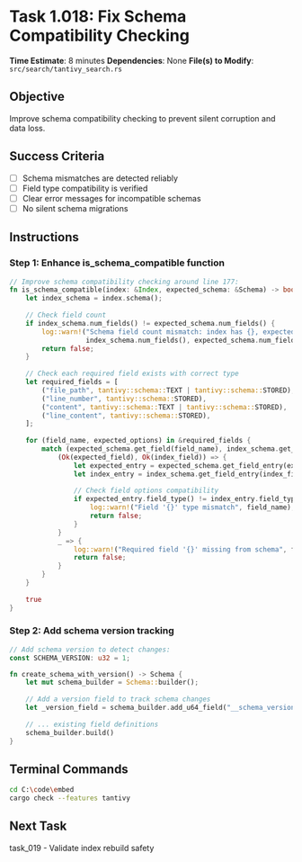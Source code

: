 # Task 1.018: Fix Schema Compatibility Checking

**Time Estimate**: 8 minutes
**Dependencies**: None
**File(s) to Modify**: `src/search/tantivy_search.rs`

## Objective
Improve schema compatibility checking to prevent silent corruption and data loss.

## Success Criteria
- [ ] Schema mismatches are detected reliably
- [ ] Field type compatibility is verified
- [ ] Clear error messages for incompatible schemas
- [ ] No silent schema migrations

## Instructions

### Step 1: Enhance is_schema_compatible function
```rust
// Improve schema compatibility checking around line 177:
fn is_schema_compatible(index: &Index, expected_schema: &Schema) -> bool {
    let index_schema = index.schema();
    
    // Check field count
    if index_schema.num_fields() != expected_schema.num_fields() {
        log::warn!("Schema field count mismatch: index has {}, expected {}", 
                   index_schema.num_fields(), expected_schema.num_fields());
        return false;
    }
    
    // Check each required field exists with correct type
    let required_fields = [
        ("file_path", tantivy::schema::TEXT | tantivy::schema::STORED),
        ("line_number", tantivy::schema::STORED),
        ("content", tantivy::schema::TEXT | tantivy::schema::STORED),
        ("line_content", tantivy::schema::STORED),
    ];
    
    for (field_name, expected_options) in &required_fields {
        match (expected_schema.get_field(field_name), index_schema.get_field(field_name)) {
            (Ok(expected_field), Ok(index_field)) => {
                let expected_entry = expected_schema.get_field_entry(expected_field);
                let index_entry = index_schema.get_field_entry(index_field);
                
                // Check field options compatibility
                if expected_entry.field_type() != index_entry.field_type() {
                    log::warn!("Field '{}' type mismatch", field_name);
                    return false;
                }
            }
            _ => {
                log::warn!("Required field '{}' missing from schema", field_name);
                return false;
            }
        }
    }
    
    true
}
```

### Step 2: Add schema version tracking
```rust
// Add schema version to detect changes:
const SCHEMA_VERSION: u32 = 1;

fn create_schema_with_version() -> Schema {
    let mut schema_builder = Schema::builder();
    
    // Add a version field to track schema changes
    let _version_field = schema_builder.add_u64_field("__schema_version", STORED);
    
    // ... existing field definitions
    schema_builder.build()
}
```

## Terminal Commands
```bash
cd C:\code\embed
cargo check --features tantivy
```

## Next Task
task_019 - Validate index rebuild safety